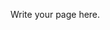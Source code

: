 <!--
.. title: Home
.. slug: index
.. date: 2021-01-14 22:55:14 UTC+01:00
.. tags: 
.. category: 
.. link: 
.. description: 
.. type: text
-->

Write your page here.
